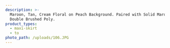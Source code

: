 ```yaml
---
description: >-
  Maroon, Tan, Cream Floral on Peach Background. Paired with Solid Maroon.
  Double Brushed Poly.
product_types:
  - maxi-skirt
  - to
photo_path: /uploads/106.JPG
---
```

